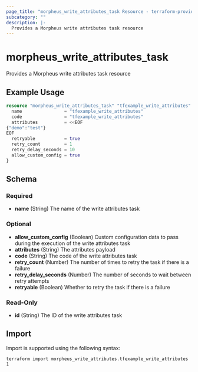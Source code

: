```yaml
---
page_title: "morpheus_write_attributes_task Resource - terraform-provider-morpheus"
subcategory: ""
description: |-
  Provides a Morpheus write attributes task resource
---
```


# morpheus_write_attributes_task

Provides a Morpheus write attributes task resource

## Example Usage

```terraform
resource "morpheus_write_attributes_task" "tfexample_write_attributes" {
  name                = "tfexample_write_attributes"
  code                = "tfexample_write_attributes"
  attributes          = <<EOF
{"demo":"test"}
EOF
  retryable           = true
  retry_count         = 1
  retry_delay_seconds = 10
  allow_custom_config = true
}
```

<!-- schema generated by tfplugindocs -->
## Schema

### Required

- **name** (String) The name of the write attributes task

### Optional

- **allow_custom_config** (Boolean) Custom configuration data to pass during the execution of the write attributes task
- **attributes** (String) The attributes payload
- **code** (String) The code of the write attributes task
- **retry_count** (Number) The number of times to retry the task if there is a failure
- **retry_delay_seconds** (Number) The number of seconds to wait between retry attempts
- **retryable** (Boolean) Whether to retry the task if there is a failure

### Read-Only

- **id** (String) The ID of the write attributes task

## Import

Import is supported using the following syntax:

```shell
terraform import morpheus_write_attributes.tfexample_write_attributes 1
```
